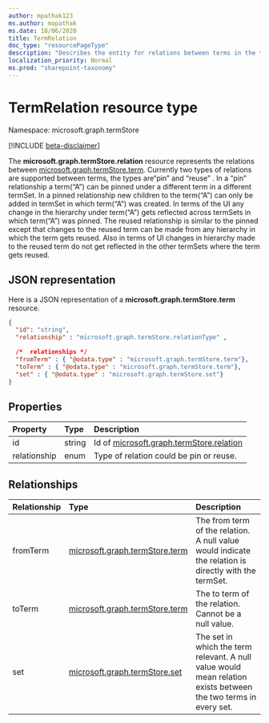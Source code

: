 ```yaml
---
author: mpathak123
ms.author: mopathak
ms.date: 18/06/2020
title: TermRelation
doc_type: "resourcePageType"
description: "Describes the entity for relations between terms in the termStore"
localization_priority: Normal
ms.prod: "sharepoint-taxonomy"
---
```


# TermRelation resource type

Namespace: microsoft.graph.termStore

[!INCLUDE [beta-disclaimer](../../includes/beta-disclaimer.md)]

The **microsoft.graph.termStore.relation** resource represents the relations between [microsoft.graph.termStore.term]. Currently two types of relations are supported between terms, the types are“pin” and “reuse” . In a “pin” relationship a term(“A”) can be pinned under a different term in a different termSet. In a pinned relationship new children to the term(“A”) can only be added in termSet in which term(“A”) was created. In terms of the UI any change in the hierarchy under term(“A”) gets reflected across termSets in which term(“A”) was pinned. The reused relationship is similar to the pinned except that changes to the reused term can be made from any hierarchy in which the term gets reused. Also in terms of UI changes in hierarchy made to the reused term do not get reflected in the other termSets where the term gets reused.


## JSON representation

Here is a JSON representation of a **microsoft.graph.termStore.term** resource.

```json
{
  "id": "string",  
  "relationship" : "microsoft.graph.termStore.relationType" ,

  /*  relationships */
  "fromTerm" : { "@odata.type" : "microsoft.graph.termStore.term"},
  "toTerm" : { "@odata.type" : "microsoft.graph.termStore.term"},
  "set" : { "@odata.type" : "microsoft.graph.termStore.set"}
}
```


## Properties

| Property             | Type               | Description
|:---------------------|:-------------------|:------------------------------------
| id                   | string             | Id of [microsoft.graph.termStore.relation]
| relationship         | enum               | Type of relation could be pin or reuse.

## Relationships
| Relationship       | Type                        | Description
|:-------------------|:----------------------------|:--------------------------
| fromTerm           | [microsoft.graph.termStore.term][]          | The from term of the relation. A null value would indicate the relation is directly with the termSet.
| toTerm             | [microsoft.graph.termStore.term][]          | The to term of the relation. Cannot be a null value.
| set              | [microsoft.graph.termStore.set]                | The set in which the term relevant. A null value would mean relation exists between the two terms in every set.




[microsoft.graph.termStore.term]: term.md
[microsoft.graph.termStore.set]: termSet.md
[microsoft.graph.termStore.relations]: termRelation.md
[microsoft.graph.termStore.relation]: termRelation.md

<!--
{
  "type": "#page.annotation",
  "description": "TermRelation is the entity for mapping relations between different terms",
  "keywords": "termRelation,facet,resource",
  "section": "documentation",
  "tocPath": "TermRelation",
  "tocBookmarks": {
    "Resources/termStore.relation": "#"
  },
  "suppressions": []
}
-->
